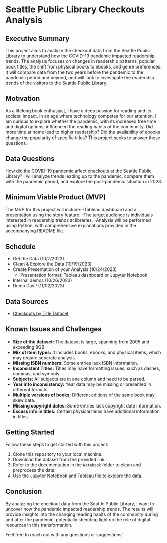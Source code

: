 # Seattle Public Library Checkouts Analysis

## Executive Summary
This project aims to analyze the checkout data from the Seattle Public Library to understand how the COVID-19 pandemic impacted readership trends. The analysis focuses on changes in readership patterns, popular book titles, the shift from physical books to ebooks, and genre preferences. It will compare data from the two years before the pandemic to the pandemic period and beyond, and will look to investigate the readership trends of the visitors to the Seattle Public Library.

## Motivation
As a lifelong book enthusiast, I have a deep passion for reading and its societal impact. In an age where technology competes for our attention, I am curious to explore whether the pandemic, with its increased free time and digital options, influenced the reading habits of the community. Did more time at home lead to higher readership? Did the availability of ebooks change the popularity of specific titles? This project seeks to answer these questions.

## Data Questions
How did the COVID-19 pandemic affect checkouts at the Seattle Public Library? 
I will analyze trends leading up to the pandemic, compare them with the pandemic period, and explore the post-pandemic situation in 2023.

## Minimum Viable Product (MVP)
The MVP for this project will include:
-Tableau dashboard and a presentation using the story feature. 
-The target audience is individuals interested in readership trends at libraries. 
-Analysis will be performed using Python, with comprehensive explanations provided in the accompanying README file.

## Schedule
- Get the Data (10/7/2023)
- Clean & Explore the Data (10/19/2023)
- Create Presentation of your Analysis (10/24/2023)
  - Presentation format: Tableau dashboard or Jupyter Notebook
- Internal demos (10/26/2023)
- Demo Day!! (11/02/2023)

## Data Sources
- [Checkouts by Title Dataset](https://data.seattle.gov/Community/Checkouts-by-Title/tmmm-ytt6/data)

## Known Issues and Challenges
- **Size of the dataset:** The dataset is large, spanning from 2005 and exceeding 8GB.
- **Mix of item types:** It includes books, ebooks, and physical items, which may require separate analysis.
- **Missing ISBN numbers:** Some entries lack ISBN information.
- **Inconsistent Titles:** Titles may have formatting issues, such as dashes, commas, and symbols.
- **Subjects:** All subjects are in one column and need to be parsed.
- **Year info inconsistency:** Year data may be missing or presented in different formats.
- **Multiple versions of books:** Different editions of the same book may skew data.
- **Missing copyright dates:** Some entries lack copyright date information.
- **Excess info in titles:** Certain physical items have additional information in titles.

## Getting Started
Follow these steps to get started with this project:

1. Clone this repository to your local machine.
2. Download the dataset from the provided link.
3. Refer to the documentation in the `Notebook` folder to clean and preprocess the data.
4. Use the Jupyter Notebook and Tableau file to explore the data.

## Conclusion
By analyzing the checkout data from the Seattle Public Library, I want to uncover how the pandemic impacted readership trends. The results will provide insights into the changing reading habits of the community during and after the pandemic, potentially shedding light on the role of digital resources in this transformation.

Feel free to reach out with any questions or suggestions!
